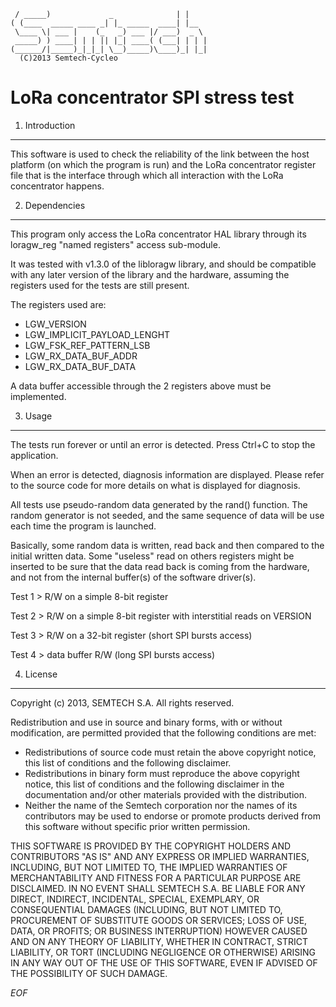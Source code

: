 	 / _____)             _              | |    
	( (____  _____ ____ _| |_ _____  ____| |__  
	 \____ \| ___ |    (_   _) ___ |/ ___)  _ \ 
	 _____) ) ____| | | || |_| ____( (___| | | |
	(______/|_____)_|_|_| \__)_____)\____)_| |_|
	  (C)2013 Semtech-Cycleo

LoRa concentrator SPI stress test
==================================

1. Introduction
----------------

This software is used to check the reliability of the link between the host
platform (on which the program is run) and the LoRa concentrator register file
that is the interface through which all interaction with the LoRa concentrator
happens.

2. Dependencies
----------------

This program only access the LoRa concentrator HAL library through its
loragw_reg "named registers" access sub-module.

It was tested with v1.3.0 of the libloragw library, and should be compatible
with any later version of the library and the hardware, assuming the registers
used for the tests are still present.

The registers used are:
 * LGW_VERSION
 * LGW_IMPLICIT_PAYLOAD_LENGHT
 * LGW_FSK_REF_PATTERN_LSB
 * LGW_RX_DATA_BUF_ADDR
 * LGW_RX_DATA_BUF_DATA

A data buffer accessible through the 2 registers above must be implemented.

3. Usage
---------

The tests run forever or until an error is detected.
Press Ctrl+C to stop the application.

When an error is detected, diagnosis information are displayed. Please refer to
the source code for more details on what is displayed for diagnosis.

All tests use pseudo-random data generated by the rand() function. The random
generator is not seeded, and the same sequence of data will be use each time the
program is launched.

Basically, some random data is written, read back and then compared to the
initial written data. Some "useless" read on others registers might be inserted
to be sure that the data read back is coming from the hardware, and not from the
internal buffer(s) of the software driver(s).

Test 1 > R/W on a simple 8-bit register

Test 2 > R/W on a simple 8-bit register with interstitial reads on VERSION

Test 3 > R/W on a 32-bit register (short SPI bursts access)

Test 4 > data buffer R/W (long SPI bursts access)

4. License
-----------

Copyright (c) 2013, SEMTECH S.A.
All rights reserved.

Redistribution and use in source and binary forms, with or without
modification, are permitted provided that the following conditions are met:

* Redistributions of source code must retain the above copyright
  notice, this list of conditions and the following disclaimer.
* Redistributions in binary form must reproduce the above copyright
  notice, this list of conditions and the following disclaimer in the
  documentation and/or other materials provided with the distribution.
* Neither the name of the Semtech corporation nor the
  names of its contributors may be used to endorse or promote products
  derived from this software without specific prior written permission.

THIS SOFTWARE IS PROVIDED BY THE COPYRIGHT HOLDERS AND CONTRIBUTORS "AS IS" AND
ANY EXPRESS OR IMPLIED WARRANTIES, INCLUDING, BUT NOT LIMITED TO, THE IMPLIED
WARRANTIES OF MERCHANTABILITY AND FITNESS FOR A PARTICULAR PURPOSE ARE
DISCLAIMED. IN NO EVENT SHALL SEMTECH S.A. BE LIABLE FOR ANY
DIRECT, INDIRECT, INCIDENTAL, SPECIAL, EXEMPLARY, OR CONSEQUENTIAL DAMAGES
(INCLUDING, BUT NOT LIMITED TO, PROCUREMENT OF SUBSTITUTE GOODS OR SERVICES;
LOSS OF USE, DATA, OR PROFITS; OR BUSINESS INTERRUPTION) HOWEVER CAUSED AND
ON ANY THEORY OF LIABILITY, WHETHER IN CONTRACT, STRICT LIABILITY, OR TORT
(INCLUDING NEGLIGENCE OR OTHERWISE) ARISING IN ANY WAY OUT OF THE USE OF THIS
SOFTWARE, EVEN IF ADVISED OF THE POSSIBILITY OF SUCH DAMAGE.

*EOF*